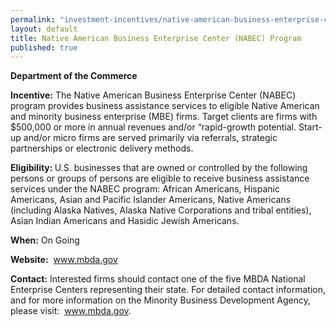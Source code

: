 ```yaml
---
permalink: "investment-incentives/native-american-business-enterprise-center-nabec-program.html"
layout: default
title: Native American Business Enterprise Center (NABEC) Program
published: true
---
```


<P><STRONG>Department of the Commerce</strong></p>
<P><STRONG>Incentive:</strong> The Native American Business Enterprise Center (NABEC) program provides business assistance services to eligible Native American and minority business enterprise (MBE) firms. Target clients are firms with $500,000 or more in annual revenues and/or “rapid-growth potential. Start-up and/or micro firms are served primarily via referrals, strategic partnerships or electronic delivery methods. </p>
<P><STRONG>Eligibility: </strong>U.S. businesses that are owned or controlled by the following persons or groups of persons are eligible to receive business assistance services under the NABEC program: African Americans, Hispanic Americans, Asian and Pacific Islander Americans, Native Americans (including Alaska Natives, Alaska Native Corporations and tribal entities), Asian Indian Americans and Hasidic Jewish Americans. </p>
<P><STRONG>When:</strong> On Going</p>
<P><STRONG>Website:</strong>&nbsp; <A href="http://www.mbda.gov/" target=_top>www.mbda.gov</a></p>
<P><STRONG>Contact:</strong> Interested firms should contact one of the five MBDA National Enterprise Centers representing their state. For detailed contact information, and for more information on the Minority Business Development Agency, please visit: &nbsp;<A href="http://www.mbda.gov/" target=_top>www.mbda.gov</a>.</p> 